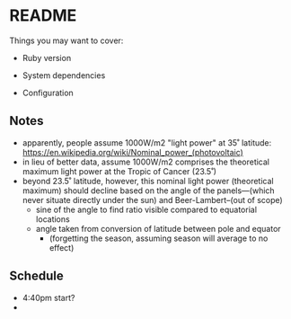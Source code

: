 # README

Things you may want to cover:

* Ruby version

* System dependencies

* Configuration


## Notes
- apparently, people assume 1000W/m2 "light power" at 35˚ latitude: https://en.wikipedia.org/wiki/Nominal_power_(photovoltaic)
- in lieu of better data, assume 1000W/m2 comprises the theoretical maximum light power at the Tropic of Cancer (23.5˚)
- beyond 23.5˚ latitude, however, this nominal light power (theoretical maximum) should decline based on the angle of the panels—(which never situate directly under the sun) and Beer-Lambert–(out of scope)
  - sine of the angle to find ratio visible compared to equatorial locations
  - angle taken from conversion of latitude between pole and equator
    - (forgetting the season, assuming season will average to no effect)


## Schedule
- 4:40pm start?
-
